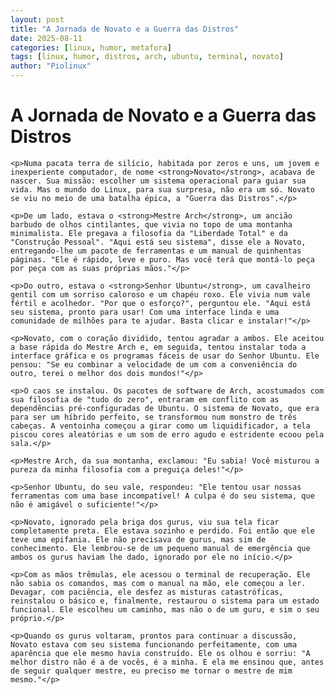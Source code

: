 ```yaml
---
layout: post
title: "A Jornada de Novato e a Guerra das Distros"
date: 2025-08-11
categories: [linux, humor, metafora]
tags: [linux, humor, distros, arch, ubuntu, terminal, novato]
author: "Piolinux"
---
```




<html>
 <main>
    <h1>A Jornada de Novato e a Guerra das Distros</h1>

    <p>Numa pacata terra de silício, habitada por zeros e uns, um jovem e inexperiente computador, de nome <strong>Novato</strong>, acabava de nascer. Sua missão: escolher um sistema operacional para guiar sua vida. Mas o mundo do Linux, para sua surpresa, não era um só. Novato se viu no meio de uma batalha épica, a "Guerra das Distros".</p>

    <p>De um lado, estava o <strong>Mestre Arch</strong>, um ancião barbudo de olhos cintilantes, que vivia no topo de uma montanha minimalista. Ele pregava a filosofia da "Liberdade Total" e da "Construção Pessoal". "Aqui está seu sistema", disse ele a Novato, entregando-lhe um pacote de ferramentas e um manual de quinhentas páginas. "Ele é rápido, leve e puro. Mas você terá que montá-lo peça por peça com as suas próprias mãos."</p>

    <p>Do outro, estava o <strong>Senhor Ubuntu</strong>, um cavalheiro gentil com um sorriso caloroso e um chapéu roxo. Ele vivia num vale fértil e acolhedor. "Por que o esforço?", perguntou ele. "Aqui está seu sistema, pronto para usar! Com uma interface linda e uma comunidade de milhões para te ajudar. Basta clicar e instalar!"</p>

    <p>Novato, com o coração dividido, tentou agradar a ambos. Ele aceitou a base rápida do Mestre Arch e, em seguida, tentou instalar toda a interface gráfica e os programas fáceis de usar do Senhor Ubuntu. Ele pensou: "Se eu combinar a velocidade de um com a conveniência do outro, terei o melhor dos dois mundos!"</p>

    <p>O caos se instalou. Os pacotes de software de Arch, acostumados com sua filosofia de "tudo do zero", entraram em conflito com as dependências pré-configuradas de Ubuntu. O sistema de Novato, que era para ser um híbrido perfeito, se transformou num monstro de três cabeças. A ventoinha começou a girar como um liquidificador, a tela piscou cores aleatórias e um som de erro agudo e estridente ecoou pela sala.</p>

    <p>Mestre Arch, da sua montanha, exclamou: "Eu sabia! Você misturou a pureza da minha filosofia com a preguiça deles!"</p>

    <p>Senhor Ubuntu, do seu vale, respondeu: "Ele tentou usar nossas ferramentas com uma base incompatível! A culpa é do seu sistema, que não é amigável o suficiente!"</p>

    <p>Novato, ignorado pela briga dos gurus, viu sua tela ficar completamente preta. Ele estava sozinho e perdido. Foi então que ele teve uma epifania. Ele não precisava de gurus, mas sim de conhecimento. Ele lembrou-se de um pequeno manual de emergência que ambos os gurus haviam lhe dado, ignorado por ele no início.</p>

    <p>Com as mãos trêmulas, ele acessou o terminal de recuperação. Ele não sabia os comandos, mas com o manual na mão, ele começou a ler. Devagar, com paciência, ele desfez as misturas catastróficas, reinstalou o básico e, finalmente, restaurou o sistema para um estado funcional. Ele escolheu um caminho, mas não o de um guru, e sim o seu próprio.</p>

    <p>Quando os gurus voltaram, prontos para continuar a discussão, Novato estava com seu sistema funcionando perfeitamente, com uma aparência que ele mesmo havia construído. Ele os olhou e sorriu: "A melhor distro não é a de vocês, é a minha. E ela me ensinou que, antes de seguir qualquer mestre, eu preciso me tornar o mestre de mim mesmo."</p>
  </main>

</body>
</html>
